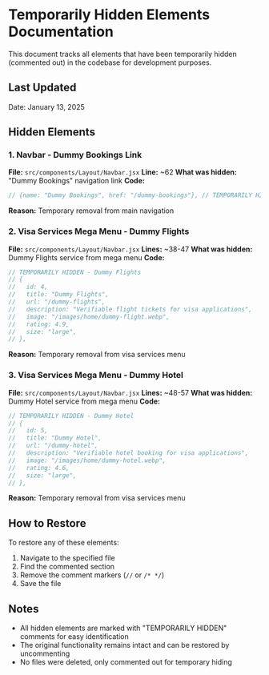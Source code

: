 # Temporarily Hidden Elements Documentation

This document tracks all elements that have been temporarily hidden (commented out) in the codebase for development purposes.

## Last Updated
Date: January 13, 2025

## Hidden Elements

### 1. Navbar - Dummy Bookings Link
**File:** `src/components/Layout/Navbar.jsx`
**Line:** ~62
**What was hidden:** "Dummy Bookings" navigation link
**Code:**
```javascript
// {name: "Dummy Bookings", href: "/dummy-bookings"}, // TEMPORARILY HIDDEN
```
**Reason:** Temporary removal from main navigation

### 2. Visa Services Mega Menu - Dummy Flights
**File:** `src/components/Layout/Navbar.jsx`
**Lines:** ~38-47
**What was hidden:** Dummy Flights service from mega menu
**Code:**
```javascript
// TEMPORARILY HIDDEN - Dummy Flights
// {
//   id: 4,
//   title: "Dummy Flights",
//   url: "/dummy-flights",
//   description: "Verifiable flight tickets for visa applications",
//   image: "/images/home/dummy-flight.webp",
//   rating: 4.9,
//   size: "large",
// },
```
**Reason:** Temporary removal from visa services menu

### 3. Visa Services Mega Menu - Dummy Hotel
**File:** `src/components/Layout/Navbar.jsx`
**Lines:** ~48-57
**What was hidden:** Dummy Hotel service from mega menu
**Code:**
```javascript
// TEMPORARILY HIDDEN - Dummy Hotel
// {
//   id: 5,
//   title: "Dummy Hotel",
//   url: "/dummy-hotel",
//   description: "Verifiable hotel booking for visa applications",
//   image: "/images/home/dummy-hotel.webp",
//   rating: 4.6,
//   size: "large",
// },
```
**Reason:** Temporary removal from visa services menu

## How to Restore

To restore any of these elements:
1. Navigate to the specified file
2. Find the commented section
3. Remove the comment markers (`//` or `/* */`)
4. Save the file

## Notes
- All hidden elements are marked with "TEMPORARILY HIDDEN" comments for easy identification
- The original functionality remains intact and can be restored by uncommenting
- No files were deleted, only commented out for temporary hiding